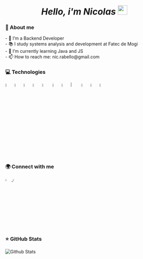 <h1 align="center"> <i>Hello, i'm Nicolas</i> <img src="https://github.com/abdoachhoubi/abdoachhoubi/blob/main/gifs/Hi.gif" width="30"> </h1>

<div>
  <h3>📖 About me</h3>
  - 🔭 I’m a Backend Developer <br>
  - 📚 I study systems analysis and development at Fatec de Mogi <br>
  - 🌱 I’m currently learning Java and JS <br>
  - 📫 How to reach me: nic.rabello@gmail.com <br>
</div>

<div>
  <h3>💻 Technologies</h3>
  <img src="https://cdn.jsdelivr.net/gh/devicons/devicon@latest/icons/java/java-original.svg" width="5%"/> 
  <img src="https://cdn.jsdelivr.net/gh/devicons/devicon/icons/csharp/csharp-original.svg" width="5%"/> 
  <img src="https://cdn.jsdelivr.net/gh/devicons/devicon@latest/icons/cplusplus/cplusplus-original.svg" width="5%" />
  <img src="https://cdn.jsdelivr.net/gh/devicons/devicon@latest/icons/nodejs/nodejs-original-wordmark.svg" width="5%"/>
  <img src="https://cdn.jsdelivr.net/gh/devicons/devicon/icons/mysql/mysql-original-wordmark.svg" width="5%" />  &zwnj; 
  <img src="https://cdn.jsdelivr.net/gh/devicons/devicon@latest/icons/react/react-original.svg" width="5%"/> 
  <img src="https://cdn.jsdelivr.net/gh/devicons/devicon@latest/icons/microsoftsqlserver/microsoftsqlserver-plain-wordmark.svg" width="5%"/>
  <img src="https://cdn.jsdelivr.net/gh/devicons/devicon@latest/icons/docker/docker-original.svg" width="6%"/>
  <img src="https://cdn.jsdelivr.net/gh/devicons/devicon@latest/icons/cypressio/cypressio-original.svg" width="5%"/>
  <img src="https://cdn.jsdelivr.net/gh/devicons/devicon@latest/icons/mongodb/mongodb-original-wordmark.svg" width="5%" />
  <img src="https://cdn.jsdelivr.net/gh/devicons/devicon@latest/icons/vuejs/vuejs-original.svg" width="5%"/>
</div>

<div>
  <h3>🌍 Connect with me</h3>
    <a href="https://www.instagram.com/nicolas_rabellop/">
      <img src="https://raw.githubusercontent.com/rahuldkjain/github-profile-readme-generator/master/src/images/icons/Social/instagram.svg" width="4%" />
    </a>
    <a href="https://www.linkedin.com/in/nicolas-rabello-3385a8231">
      <img src="https://cdn.jsdelivr.net/gh/devicons/devicon@latest/icons/linkedin/linkedin-original.svg" width="4%" />
    </a> 
</div>

<div>
<h3>⭐ GitHub Stats</h3>
  <img align="left" src="https://github-readme-stats.vercel.app/api/top-langs/?username=NRabello&theme=algolia&hide_border=false&include_all_commits=true&count_private=true&layout=compact" alt="Github Stats"/>  
</div>
